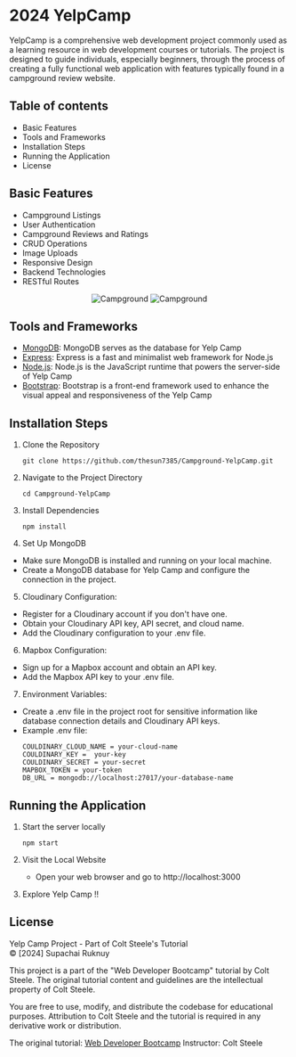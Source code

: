 # 2024 YelpCamp
YelpCamp is a comprehensive web development project commonly used as a learning resource in web development courses or tutorials. The project is designed to guide individuals, especially beginners, through the process of creating a fully functional web application with features typically found in a campground review website. 

## Table of contents
- Basic Features
- Tools and Frameworks
- Installation Steps
- Running the Application
- License

## Basic Features
* Campground Listings
* User Authentication
* Campground Reviews and Ratings
* CRUD Operations
* Image Uploads
* Responsive Design
* Backend Technologies
* RESTful Routes
  
 <p align="center">
  <img src="https://res.cloudinary.com/dwsihr9yg/image/upload/v1707702592/web-screenshots/elotc537lyfb3gdhppqe.jpg" alt="Campground">  
   <img src="https://res.cloudinary.com/dwsihr9yg/image/upload/v1707702592/web-screenshots/qiwxaiugfn4jv178gr4y.jpg" alt="Campground">
 </p>


## Tools and Frameworks
- [MongoDB](https://www.mongodb.com/): MongoDB serves as the database for Yelp Camp
- [Express](https://expressjs.com//): Express is a fast and minimalist web framework for Node.js
- [Node.js](https://nodejs.org): Node.js is the JavaScript runtime that powers the server-side of Yelp Camp
- [Bootstrap](https://getbootstrap.com/): Bootstrap is a front-end framework used to enhance the visual appeal and responsiveness of the Yelp Camp

## Installation Steps
1. Clone the Repository
   ```
   git clone https://github.com/thesun7385/Campground-YelpCamp.git
   ```
2. Navigate to the Project Directory
   ```
   cd Campground-YelpCamp
   ```
3. Install Dependencies
   ```
   npm install
   ```
4. Set Up MongoDB
- Make sure MongoDB is installed and running on your local machine.
- Create a MongoDB database for Yelp Camp and configure the connection in the project.

5. Cloudinary Configuration:
- Register for a Cloudinary account if you don't have one.
- Obtain your Cloudinary API key, API secret, and cloud name.
- Add the Cloudinary configuration to your .env file.

6. Mapbox Configuration:
- Sign up for a Mapbox account and obtain an API key.
- Add the Mapbox API key to your .env file.

7. Environment Variables:
- Create a .env file in the project root for sensitive information like database connection details and Cloudinary API keys.
- Example .env file:
   ```
  COULDINARY_CLOUD_NAME = your-cloud-name
  COULDINARY_KEY =  your-key
  COULDINARY_SECRET = your-secret
  MAPBOX_TOKEN = your-token  
  DB_URL = mongodb://localhost:27017/your-database-name
   ```
## Running the Application

1. Start the server locally
   ```
   npm start
   ```
2. Visit the Local Website
   - Open your web browser and go to http://localhost:3000

4. Explore Yelp Camp !!
   
   
## License

Yelp Camp Project - Part of Colt Steele's Tutorial <br />
&copy; [2024] Supachai Ruknuy

This project is a part of the "Web Developer Bootcamp" tutorial by Colt Steele. 
The original tutorial content and guidelines are the intellectual property of Colt Steele.

You are free to use, modify, and distribute the codebase for educational purposes.
Attribution to Colt Steele and the tutorial is required in any derivative work or distribution.

The original tutorial: [Web Developer Bootcamp](https://www.udemy.com/course/the-web-developer-bootcamp/?kw=web&src=sac)
Instructor: Colt Steele




